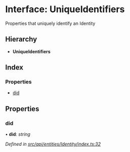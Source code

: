 # Interface: UniqueIdentifiers

Properties that uniquely identify an Identity

## Hierarchy

* **UniqueIdentifiers**

## Index

### Properties

* [did](_src_api_entities_identity_index_.uniqueidentifiers.md#did)

## Properties

###  did

• **did**: *string*

*Defined in [src/api/entities/Identity/index.ts:32](https://github.com/PolymathNetwork/polymesh-sdk/blob/6f0a424/src/api/entities/Identity/index.ts#L32)*
